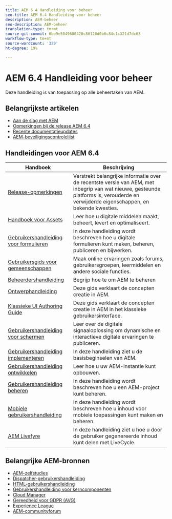 ```yaml
---
title: AEM 6.4 Handleiding voor beheer
seo-title: AEM 6.4 Handleiding voor beheer
description: AEM-beheer
seo-description: AEM-beheer
translation-type: tm+mt
source-git-commit: 6be9e5049600420c86120d0b6c84c1c321d7dc63
workflow-type: tm+mt
source-wordcount: '329'
ht-degree: 19%

---
```



# AEM 6.4 Handleiding voor beheer

Deze handleiding is van toepassing op alle beheertaken van AEM.

## Belangrijkste artikelen

* [Aan de slag met AEM](https://helpx.adobe.com/experience-manager/get-started.html)
* [Opmerkingen bij de release AEM 6.4](/help/release-notes/home.md)
* [Recente documentatieupdates](https://helpx.adobe.com/experience-manager/documentation-updates.html)
* [AEM-beveiligingscontrolelijst](/help/sites-administering/security-checklist.md)

## Handleidingen voor AEM 6.4

| Handboek | Beschrijving |
|--- |---|
| [Release-opmerkingen](/help/release-notes/home.md) | Verstrekt belangrijke informatie over de recentste versie van AEM, met inbegrip van wat nieuwe, gesteunde platforms is, verouderde en verwijderde eigenschappen, en bekende kwesties. |
| [Handboek voor Assets](/help/assets/home.md) | Leer hoe u digitale middelen maakt, beheert, levert en optimaliseert. |
| [Gebruikershandleiding voor formulieren](/help/forms/home.md) | In deze handleiding wordt beschreven hoe u digitale formulieren kunt maken, beheren, publiceren en bijwerken. |
| [Gebruikersgids voor gemeenschappen](/help/communities/home.md) | Maak online ervaringen zoals forums, gebruikersgroepen, leermiddelen en andere sociale functies. |
| [Beheerdershandleiding](/help/sites-administering/home.md) | Begrijp hoe te om AEM te beheren |
| [Ontwerphandleiding](/help/sites-authoring/home.md) | Deze gids verklaart de concepten creatie in AEM. |
| [Klassieke UI Authoring Guide](/help/sites-classic-ui-authoring/home.md) | Deze gids verklaart de concepten creatie in AEM in het klassieke gebruikersinterface. |
| [Gebruikershandleiding voor schermen](https://docs.adobe.com/content/help/en/experience-manager-screens/user-guide/aem-screens-introduction.html) | Leer over de digitale signaaloplossing om dynamische en interactieve digitale ervaringen te publiceren. |
| [Gebruikershandleiding implementeren](/help/sites-deploying/home.md) | In deze handleiding ziet u de basisbeginselen van AEM. |
| [Gebruikershandleiding ontwikkelen](/help/sites-developing/home.md) | Leer hoe u uw AEM-instantie kunt opbouwen. |
| [Gebruikershandleiding beheren](/help/managing/home.md) | In deze handleiding wordt beschreven hoe u een AEM-project kunt beheren. |
| [Mobiele gebruikershandleiding](/help/mobile/home.md) | In deze handleiding wordt beschreven hoe u inhoud voor mobiele toepassingen kunt maken en beheren. |
| [AEM Livefyre](https://marketing.adobe.com/resources/help/en_US/livefyre/home.html) | In deze handleiding ziet u hoe u door de gebruiker gegenereerde inhoud kunt delen met LiveCycle. |

## Belangrijke AEM-bronnen

* [AEM-zelfstudies](https://helpx.adobe.com/experience-manager/kt/index/aem-6-4-videos.html)
* [Dispatcher-gebruikershandleiding](https://docs.adobe.com/content/help/en/experience-manager-dispatcher/using/dispatcher.html)
* [HTML-gebruikershandleiding](https://docs.adobe.com/content/help/en/experience-manager-htl/using/overview.html)
* [Gebruikershandleiding voor kerncomponenten](https://docs.adobe.com/content/help/en/experience-manager-core-components/using/introduction.html)
* [Cloud Manager](https://docs.adobe.com/content/help/en/experience-manager-cloud-manager/using/introduction-to-cloud-manager.html)
* [Gereedheid voor GDPR (AVG)](/help/managing/data-protection-and-privacy.md)
* [Experience League](https://guided.adobe.com/?promoid=K42KVXHD&amp;mv=other#solutions/experience-manager)
* [AEM-communityforum](https://forums.adobe.com/community/experience-cloud/marketing-cloud/experience-manager)